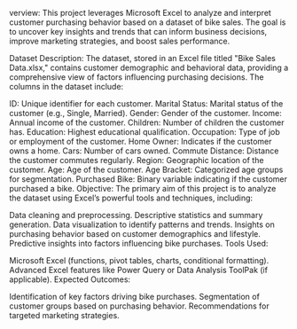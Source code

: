 verview:
This project leverages Microsoft Excel to analyze and interpret customer purchasing behavior based on a dataset of bike sales. The goal is to uncover key insights and trends that can inform business decisions, improve marketing strategies, and boost sales performance.

Dataset Description:
The dataset, stored in an Excel file titled "Bike Sales Data.xlsx," contains customer demographic and behavioral data, providing a comprehensive view of factors influencing purchasing decisions. The columns in the dataset include:

ID: Unique identifier for each customer.
Marital Status: Marital status of the customer (e.g., Single, Married).
Gender: Gender of the customer.
Income: Annual income of the customer.
Children: Number of children the customer has.
Education: Highest educational qualification.
Occupation: Type of job or employment of the customer.
Home Owner: Indicates if the customer owns a home.
Cars: Number of cars owned.
Commute Distance: Distance the customer commutes regularly.
Region: Geographic location of the customer.
Age: Age of the customer.
Age Bracket: Categorized age groups for segmentation.
Purchased Bike: Binary variable indicating if the customer purchased a bike.
Objective:
The primary aim of this project is to analyze the dataset using Excel’s powerful tools and techniques, including:

Data cleaning and preprocessing.
Descriptive statistics and summary generation.
Data visualization to identify patterns and trends.
Insights on purchasing behavior based on customer demographics and lifestyle.
Predictive insights into factors influencing bike purchases.
Tools Used:

Microsoft Excel (functions, pivot tables, charts, conditional formatting).
Advanced Excel features like Power Query or Data Analysis ToolPak (if applicable).
Expected Outcomes:

Identification of key factors driving bike purchases.
Segmentation of customer groups based on purchasing behavior.
Recommendations for targeted marketing strategies.

